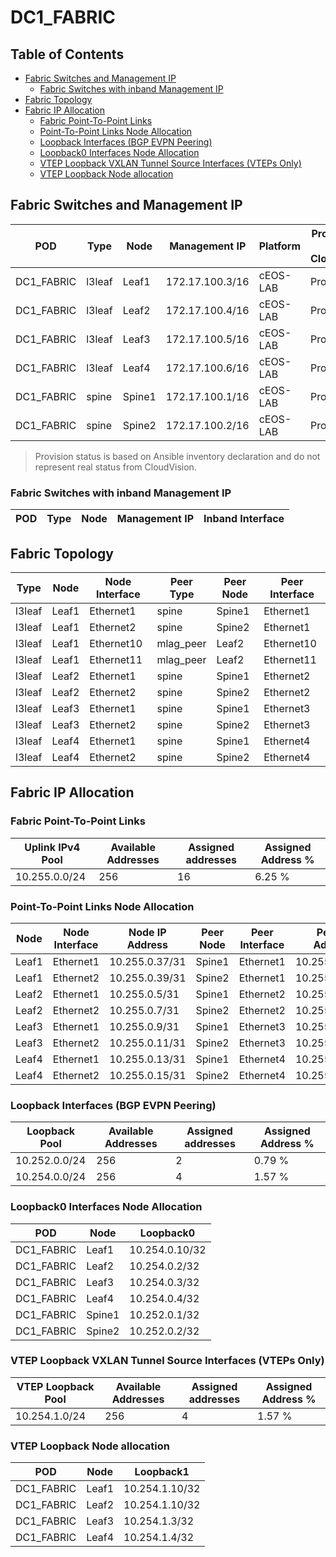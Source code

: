 # DC1_FABRIC

## Table of Contents

- [Fabric Switches and Management IP](#fabric-switches-and-management-ip)
  - [Fabric Switches with inband Management IP](#fabric-switches-with-inband-management-ip)
- [Fabric Topology](#fabric-topology)
- [Fabric IP Allocation](#fabric-ip-allocation)
  - [Fabric Point-To-Point Links](#fabric-point-to-point-links)
  - [Point-To-Point Links Node Allocation](#point-to-point-links-node-allocation)
  - [Loopback Interfaces (BGP EVPN Peering)](#loopback-interfaces-bgp-evpn-peering)
  - [Loopback0 Interfaces Node Allocation](#loopback0-interfaces-node-allocation)
  - [VTEP Loopback VXLAN Tunnel Source Interfaces (VTEPs Only)](#vtep-loopback-vxlan-tunnel-source-interfaces-vteps-only)
  - [VTEP Loopback Node allocation](#vtep-loopback-node-allocation)

## Fabric Switches and Management IP

| POD | Type | Node | Management IP | Platform | Provisioned in CloudVision | Serial Number |
| --- | ---- | ---- | ------------- | -------- | -------------------------- | ------------- |
| DC1_FABRIC | l3leaf | Leaf1 | 172.17.100.3/16 | cEOS-LAB | Provisioned | - |
| DC1_FABRIC | l3leaf | Leaf2 | 172.17.100.4/16 | cEOS-LAB | Provisioned | - |
| DC1_FABRIC | l3leaf | Leaf3 | 172.17.100.5/16 | cEOS-LAB | Provisioned | - |
| DC1_FABRIC | l3leaf | Leaf4 | 172.17.100.6/16 | cEOS-LAB | Provisioned | - |
| DC1_FABRIC | spine | Spine1 | 172.17.100.1/16 | cEOS-LAB | Provisioned | - |
| DC1_FABRIC | spine | Spine2 | 172.17.100.2/16 | cEOS-LAB | Provisioned | - |

> Provision status is based on Ansible inventory declaration and do not represent real status from CloudVision.

### Fabric Switches with inband Management IP

| POD | Type | Node | Management IP | Inband Interface |
| --- | ---- | ---- | ------------- | ---------------- |

## Fabric Topology

| Type | Node | Node Interface | Peer Type | Peer Node | Peer Interface |
| ---- | ---- | -------------- | --------- | ----------| -------------- |
| l3leaf | Leaf1 | Ethernet1 | spine | Spine1 | Ethernet1 |
| l3leaf | Leaf1 | Ethernet2 | spine | Spine2 | Ethernet1 |
| l3leaf | Leaf1 | Ethernet10 | mlag_peer | Leaf2 | Ethernet10 |
| l3leaf | Leaf1 | Ethernet11 | mlag_peer | Leaf2 | Ethernet11 |
| l3leaf | Leaf2 | Ethernet1 | spine | Spine1 | Ethernet2 |
| l3leaf | Leaf2 | Ethernet2 | spine | Spine2 | Ethernet2 |
| l3leaf | Leaf3 | Ethernet1 | spine | Spine1 | Ethernet3 |
| l3leaf | Leaf3 | Ethernet2 | spine | Spine2 | Ethernet3 |
| l3leaf | Leaf4 | Ethernet1 | spine | Spine1 | Ethernet4 |
| l3leaf | Leaf4 | Ethernet2 | spine | Spine2 | Ethernet4 |

## Fabric IP Allocation

### Fabric Point-To-Point Links

| Uplink IPv4 Pool | Available Addresses | Assigned addresses | Assigned Address % |
| ---------------- | ------------------- | ------------------ | ------------------ |
| 10.255.0.0/24 | 256 | 16 | 6.25 % |

### Point-To-Point Links Node Allocation

| Node | Node Interface | Node IP Address | Peer Node | Peer Interface | Peer IP Address |
| ---- | -------------- | --------------- | --------- | -------------- | --------------- |
| Leaf1 | Ethernet1 | 10.255.0.37/31 | Spine1 | Ethernet1 | 10.255.0.36/31 |
| Leaf1 | Ethernet2 | 10.255.0.39/31 | Spine2 | Ethernet1 | 10.255.0.38/31 |
| Leaf2 | Ethernet1 | 10.255.0.5/31 | Spine1 | Ethernet2 | 10.255.0.4/31 |
| Leaf2 | Ethernet2 | 10.255.0.7/31 | Spine2 | Ethernet2 | 10.255.0.6/31 |
| Leaf3 | Ethernet1 | 10.255.0.9/31 | Spine1 | Ethernet3 | 10.255.0.8/31 |
| Leaf3 | Ethernet2 | 10.255.0.11/31 | Spine2 | Ethernet3 | 10.255.0.10/31 |
| Leaf4 | Ethernet1 | 10.255.0.13/31 | Spine1 | Ethernet4 | 10.255.0.12/31 |
| Leaf4 | Ethernet2 | 10.255.0.15/31 | Spine2 | Ethernet4 | 10.255.0.14/31 |

### Loopback Interfaces (BGP EVPN Peering)

| Loopback Pool | Available Addresses | Assigned addresses | Assigned Address % |
| ------------- | ------------------- | ------------------ | ------------------ |
| 10.252.0.0/24 | 256 | 2 | 0.79 % |
| 10.254.0.0/24 | 256 | 4 | 1.57 % |

### Loopback0 Interfaces Node Allocation

| POD | Node | Loopback0 |
| --- | ---- | --------- |
| DC1_FABRIC | Leaf1 | 10.254.0.10/32 |
| DC1_FABRIC | Leaf2 | 10.254.0.2/32 |
| DC1_FABRIC | Leaf3 | 10.254.0.3/32 |
| DC1_FABRIC | Leaf4 | 10.254.0.4/32 |
| DC1_FABRIC | Spine1 | 10.252.0.1/32 |
| DC1_FABRIC | Spine2 | 10.252.0.2/32 |

### VTEP Loopback VXLAN Tunnel Source Interfaces (VTEPs Only)

| VTEP Loopback Pool | Available Addresses | Assigned addresses | Assigned Address % |
| --------------------- | ------------------- | ------------------ | ------------------ |
| 10.254.1.0/24 | 256 | 4 | 1.57 % |

### VTEP Loopback Node allocation

| POD | Node | Loopback1 |
| --- | ---- | --------- |
| DC1_FABRIC | Leaf1 | 10.254.1.10/32 |
| DC1_FABRIC | Leaf2 | 10.254.1.10/32 |
| DC1_FABRIC | Leaf3 | 10.254.1.3/32 |
| DC1_FABRIC | Leaf4 | 10.254.1.4/32 |
